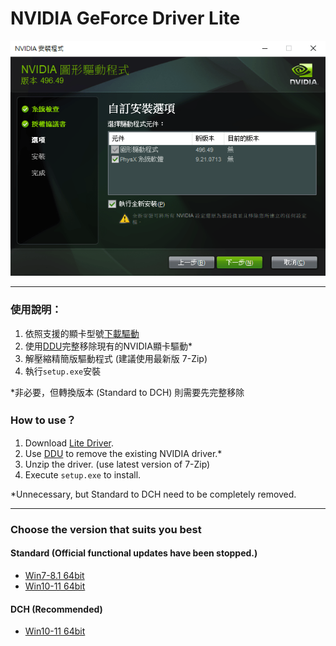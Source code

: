 # NVIDIA GeForce Driver Lite

![demo](/demo.png)

---

### 使用說明：
1. 依照支援的顯卡型號[下載驅動](https://github.com/WhatTheBlock/GeForce-Driver-Lite/releases)
2. 使用[DDU](https://www.guru3d.com/files-details/display-driver-uninstaller-download.html)完整移除現有的NVIDIA顯卡驅動*
3. 解壓縮精簡版驅動程式 (建議使用最新版 7-Zip)
4. 執行`setup.exe`安裝

*非必要，但轉換版本 (Standard to DCH) 則需要先完整移除

### How to use？
1. Download [Lite Driver](https://github.com/WhatTheBlock/GeForce-Driver-Lite/releases).
2. Use [DDU](https://www.guru3d.com/files-details/display-driver-uninstaller-download.html) to remove the existing NVIDIA driver.*
3. Unzip the driver. (use latest version of 7-Zip)
4. Execute `setup.exe` to install.

*Unnecessary, but Standard to DCH need to be completely removed.

---

### Choose the version that suits you best

#### Standard (Official functional updates have been stopped.)
- [Win7-8.1 64bit](https://github.com/WhatTheBlock/GeForce-Driver-Lite/releases/tag/standard-474.06)
- [Win10-11 64bit](https://github.com/WhatTheBlock/GeForce-Driver-Lite/releases/tag/standard-472.12)

#### DCH (Recommended)
- [Win10-11 64bit](https://github.com/WhatTheBlock/GeForce-Driver-Lite/releases/tag/dch-527.37)
